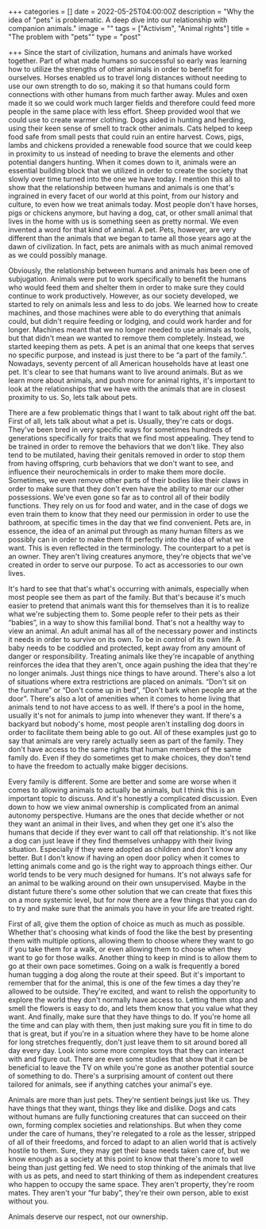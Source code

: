 +++
categories = []
date = 2022-05-25T04:00:00Z
description = "Why the idea of \"pets\" is problematic. A deep dive into our relationship with companion animals."
image = ""
tags = ["Activism", "Animal rights"]
title = "The problem with \"pets\""
type = "post"

+++
Since the start of civilization, humans and animals have worked together. Part of what made humans so successful so early was learning how to utilize the strengths of other animals in order to benefit for ourselves. Horses enabled us to travel long distances without needing to use our own strength to do so, making it so that humans could form connections with other humans from much farther away. Mules and oxen made it so we could work much larger fields and therefore could feed more people in the same place with less effort. Sheep provided wool that we could use to create warmer clothing. Dogs aided in hunting and herding, using their keen sense of smell to track other animals. Cats helped to keep food safe from small pests that could ruin an entire harvest. Cows, pigs, lambs and chickens provided a renewable food source that we could keep in proximity to us instead of needing to brave the elements and other potential dangers hunting. When it comes down to it, animals were an essential building block that we utilized in order to create the society that slowly over time turned into the one we have today. I mention this all to show that the relationship between humans and animals is one that's ingrained in every facet of our world at this point, from our history and culture, to even how we treat animals today. Most people don't have horses, pigs or chickens anymore, but having a dog, cat, or other small animal that lives in the home with us is something seen as pretty normal. We even invented a word for that kind of animal. A pet. Pets, however, are very different than the animals that we began to tame all those years ago at the dawn of civilization. In fact, pets are animals with as much animal removed as we could possibly manage.  
   
   
 Obviously, the relationship between humans and animals has been one of subjugation. Animals were put to work specifically to benefit the humans who would feed them and shelter them in order to make sure they could continue to work productively. However, as our society developed, we started to rely on animals less and less to do jobs. We learned how to create machines, and those machines were able to do everything that animals could, but didn't require feeding or lodging, and could work harder and for longer. Machines meant that we no longer needed to use animals as tools, but that didn't mean we wanted to remove them completely. Instead, we started keeping them as pets. A pet is an animal that one keeps that serves no specific purpose, and instead is just there to be “a part of the family.”. Nowadays, seventy percent of all American households have at least one pet. It's clear to see that humans want to live around animals. But as we learn more about animals, and push more for animal rights, it's important to look at the relationships that we have with the animals that are in closest proximity to us. So, lets talk about pets.   
   
   
 There are a few problematic things that I want to talk about right off the bat. First of all, lets talk about what a pet is. Usually, they're cats or dogs. They've been bred in very specific ways for sometimes hundreds of generations specifically for traits that we find most appealing. They tend to be trained in order to remove the behaviors that we don't like. They also tend to be mutilated, having their genitals removed in order to stop them from having offspring, curb behaviors that we don't want to see, and influence their neurochemicals in order to make them more docile. Sometimes, we even remove other parts of their bodies like their claws in order to make sure that they don't even have the ability to mar our other possessions. We've even gone so far as to control all of their bodily functions. They rely on us for food and water, and in the case of dogs we even train them to know that they need our permission in order to use the bathroom, at specific times in the day that we find convenient. Pets are, in essence, the idea of an animal put through as many human filters as we possibly can in order to make them fit perfectly into the idea of what we want. This is even reflected in the terminology. The counterpart to a pet is an owner. They aren't living creatures anymore, they're objects that we've created in order to serve our purpose. To act as accessories to our own lives.  
   
   
 It's hard to see that that's what's occurring with animals, especially when most people see them as part of the family. But that's because it's much easier to pretend that animals want this for themselves than it is to realize what we're subjecting them to. Some people refer to their pets as their “babies”, in a way to show this familial bond. That's not a healthy way to view an animal. An adult animal has all of the necessary power and instincts it needs in order to survive on its own. To be in control of its own life. A baby needs to be coddled and protected, kept away from any amount of danger or responsibility. Treating animals like they're incapable of anything reinforces the idea that they aren't, once again pushing the idea that they're no longer animals. Just things nice things to have around. There's also a lot of situations where extra restrictions are placed on animals. “Don't sit on the furniture” or “Don't come up in bed”, “Don't bark when people are at the door”. There's also a lot of amenities when it comes to home living that animals tend to not have access to as well. If there's a pool in the home, usually it's not for animals to jump into whenever they want. If there's a backyard but nobody's home, most people aren't installing dog doors in order to facilitate them being able to go out. All of these examples just go to say that animals are very rarely actually seen as part of the family. They don't have access to the same rights that human members of the same family do. Even if they do sometimes get to make choices, they don't tend to have the freedom to actually make bigger decisions.   
   
   
 Every family is different. Some are better and some are worse when it comes to allowing animals to actually be animals, but I think this is an important topic to discuss. And it's honestly a complicated discussion. Even down to how we view animal ownership is complicated from an animal autonomy perspective. Humans are the ones that decide whether or not they want an animal in their lives, and when they get one it's also the humans that decide if they ever want to call off that relationship. It's not like a dog can just leave if they find themselves unhappy with their living situation. Especially if they were adopted as children and don't know any better. But I don't know if having an open door policy when it comes to letting animals come and go is the right way to approach things either. Our world tends to be very much designed for humans. It's not always safe for an animal to be walking around on their own unsupervised. Maybe in the distant future there's some other solution that we can create that fixes this on a more systemic level, but for now there are a few things that you can do to try and make sure that the animals you have in your life are treated right.   
   
   
 First of all, give them the option of choice as much as much as possible. Whether that's choosing what kinds of food the like the best by presenting them with multiple options, allowing them to choose where they want to go if you take them for a walk, or even allowing them to choose when they want to go for those walks. Another thing to keep in mind is to allow them to go at their own pace sometimes. Going on a walk is frequently a bored human tugging a dog along the route at their speed. But it's important to remember that for the animal, this is one of the few times a day they're allowed to be outside. They're excited, and want to relish the opportunity to explore the world they don't normally have access to. Letting them stop and smell the flowers is easy to do, and lets them know that you value what they want. And finally, make sure that they have things to do. If you're home all the time and can play with them, then just making sure you fit in time to do that is great, but if you're in a situation where they have to be home alone for long stretches frequently, don't just leave them to sit around bored all day every day. Look into some more complex toys that they can interact with and figure out. There are even some studies that show that it can be beneficial to leave the TV on while you're gone as another potential source of something to do. There's a surprising amount of content out there tailored for animals, see if anything catches your animal's eye.  
   
   
 Animals are more than just pets. They're sentient beings just like us. They have things that they want, things they like and dislike. Dogs and cats without humans are fully functioning creatures that can succeed on their own, forming complex societies and relationships. But when they come under the care of humans, they're relegated to a role as the lesser, stripped of all of their freedoms, and forced to adapt to an alien world that is actively hostile to them. Sure, they may get their base needs taken care of, but we know enough as a society at this point to know that there's more to well being than just getting fed. We need to stop thinking of the animals that live with us as pets, and need to start thinking of them as independent creatures who happen to occupy the same space. They aren't property, they're room mates. They aren't your “fur baby”, they're their own person, able to exist without you. 

Animals deserve our respect, not our ownership.